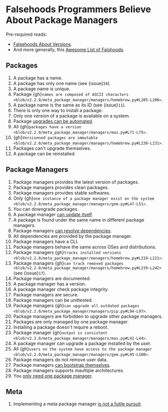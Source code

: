 # Falsehoods Programmers Believe About Package Managers

Pre-required reads:
* [Falsehoods About Versions](https://github.com/xenoterracide/falsehoods/blob/master/versions.md).
* And more generally, this [Awesome List of Falshoods](https://github.com/kdeldycke/awesome-falsehood).


## Packages

1. A package has a name.
1. A package has only one name (see {issue}`26`).
1. A package name is unique.
1. Package {gh}`names are composed of ASCII characters <blob/v2.2.0/meta_package_manager/managers/homebrew.py#L205-L206>`.
1. A package name is the same as its ID (see {issue}`11`).
1. There is only one way to install a package.
1. Only one version of a package is available on a system.
1. Package [upgrades can be automated](https://en.wikipedia.org/wiki/Dependency_hell).
1. All {gh}`packages have a version <blob/v2.2.0/meta_package_manager/managers/mas.py#L71-L75>`.
1. {gh}`Versionned packages are immutable <blob/v2.2.0/meta_package_manager/managers/homebrew.py#L230-L231>`.
1. Packages can't upgrade themselves.
1. A package can be reinstalled.


## Package Managers

1. Package managers provides the latest version of packages.
1. Package managers provides clean packages.
1. Package managers provides stable softwares.
1. Only {gh}`one instance of a package manager exist on the system <blob/v2.2.0/meta_package_manager/managers/gem.py#L47-L51>`.
1. You can downgrade packages.
1. A package manager [can update itself](https://twitter.com/kdeldycke/status/772832404960636928).
1. A package is found under the same name in different package managers.
1. Package managers [can resolve dependencies](https://github.com/pypa/pip/issues/988).
1. All dependencies are provided by the package manager.
1. Package managers have a CLI.
1. Package managers behave the same across OSes and distributions.
1. Package managers {gh}`tracks installed versions <blob/v2.2.0/meta_package_manager/managers/homebrew.py#L219-L221>`.
1. Package managers {gh}`can track removed packages <blob/v2.2.0/meta_package_manager/managers/homebrew.py#L239-L242>` (see {issue}`17`).
1. Package managers are documented.
1. A package manager has a version.
1. A package manager check package integrity.
1. Package managers are secure.
1. Package managers can be unittested.
1. Package managers {gh}`can upgrade all outdated packages <blob/v2.2.0/meta_package_manager/managers/pip.py#L94-L97>`.
1. Package managers are forbidden to upgrade other package managers.
1. Packages are only managed by one package manager.
1. Installing a package doesn't require a reboot.
1. Package manager {gh}`output is consistent <blob/v2.2.0/meta_package_manager/managers/mas.py#L42-L44>`.
1. A package manager can upgrade a package installed by the user.
1. All {gh}`users on the system have access to the package manager <blob/v2.2.0/meta_package_manager/managers/gem.py#L95-L100>`.
1. Package managers do not remove user data.
1. Package managers [can bootstrap themselves](https://github.com/Homebrew/brew/blob/master/docs/Common-Issues.md#brew-complains-about-absence-of-command-line-tools).
1. Package managers supports maultiple architectures.
1. You [only need one package manager](https://utcc.utoronto.ca/~cks/space/blog/tech/PackageManagersTwoTypes).


## Meta

1. Implementing a meta package manager [is not a futile pursuit](https://xkcd.com/1654/).
